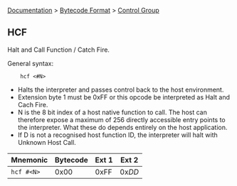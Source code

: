 [Documentation](../../README.md) > [Bytecode Format](../README.md) > [Control Group](../InstructionsControl.md)

## HCF

Halt and Call Function / Catch Fire.

General syntax:

        hcf <#N>

* Halts the interpreter and passes control back to the host environment.
* Extension byte 1 must be 0xFF or this opcode be interpreted as Halt and Cach Fire.
* N is the 8 bit index of a host native function to call. The host can therefore expose a maximum of 256 directly accessible entry points to the interpreter. What these do depends entirely on the host application.
* If D is not a recognised host function ID, the interpreter will halt with Unknown Host Call.

| Mnemonic | Bytecode | Ext 1 | Ext 2 |
| - | - | - | - |
| `hcf #<N>` | 0x00 | 0xFF | 0x*DD* |
